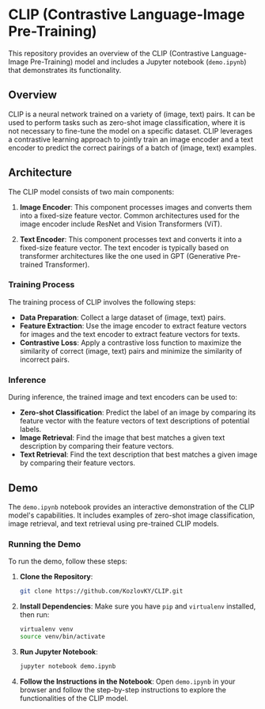 # CLIP (Contrastive Language-Image Pre-Training)

This repository provides an overview of the CLIP (Contrastive Language-Image Pre-Training) model and includes a Jupyter notebook (`demo.ipynb`) that demonstrates its functionality.

## Overview

CLIP is a neural network trained on a variety of (image, text) pairs. It can be used to perform tasks such as zero-shot image classification, where it is not necessary to fine-tune the model on a specific dataset. CLIP leverages a contrastive learning approach to jointly train an image encoder and a text encoder to predict the correct pairings of a batch of (image, text) examples.

## Architecture

The CLIP model consists of two main components:

1. **Image Encoder**: This component processes images and converts them into a fixed-size feature vector. Common architectures used for the image encoder include ResNet and Vision Transformers (ViT).

2. **Text Encoder**: This component processes text and converts it into a fixed-size feature vector. The text encoder is typically based on transformer architectures like the one used in GPT (Generative Pre-trained Transformer).

### Training Process

The training process of CLIP involves the following steps:
- **Data Preparation**: Collect a large dataset of (image, text) pairs.
- **Feature Extraction**: Use the image encoder to extract feature vectors for images and the text encoder to extract feature vectors for texts.
- **Contrastive Loss**: Apply a contrastive loss function to maximize the similarity of correct (image, text) pairs and minimize the similarity of incorrect pairs.

### Inference

During inference, the trained image and text encoders can be used to:
- **Zero-shot Classification**: Predict the label of an image by comparing its feature vector with the feature vectors of text descriptions of potential labels.
- **Image Retrieval**: Find the image that best matches a given text description by comparing their feature vectors.
- **Text Retrieval**: Find the text description that best matches a given image by comparing their feature vectors.

## Demo

The `demo.ipynb` notebook provides an interactive demonstration of the CLIP model's capabilities. It includes examples of zero-shot image classification, image retrieval, and text retrieval using pre-trained CLIP models.

### Running the Demo

To run the demo, follow these steps:
1. **Clone the Repository**:
    ```bash
    git clone https://github.com/KozlovKY/CLIP.git
    ```

2. **Install Dependencies**:
    Make sure you have `pip` and `virtualenv` installed, then run:
    ```bash
    virtualenv venv
    source venv/bin/activate
    ```

3. **Run Jupyter Notebook**:
    ```bash
    jupyter notebook demo.ipynb
    ```

4. **Follow the Instructions in the Notebook**:
    Open `demo.ipynb` in your browser and follow the step-by-step instructions to explore the functionalities of the CLIP model.



